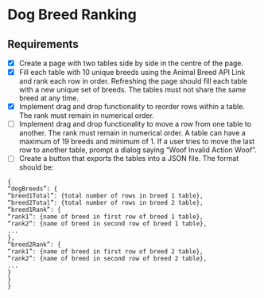 # Dog Breed Ranking

## Requirements

- [x] Create a page with two tables side by side in the centre of the page.
- [x] Fill each table with 10 unique breeds using the Animal Breed API Link and rank each
      row in order. Refreshing the page should fill each table with a new unique set of breeds.
      The tables must not share the same breed at any time.
- [x] Implement drag and drop functionality to reorder rows within a table. The rank must
      remain in numerical order.
- [ ] Implement drag and drop functionality to move a row from one table to another. The rank
      must remain in numerical order. A table can have a maximum of 19 breeds and
      minimum of 1. If a user tries to move the last row to another table, prompt a dialog
      saying “Woof Invalid Action Woof”.
- [ ] Create a button that exports the tables into a JSON file. The format should be:

```
{
“dogBreeds”: {
“breed1Total”: {total number of rows in breed 1 table},
“breed2Total”: {total number of rows in breed 2 table},
“breed1Rank”: {
“rank1”: {name of breed in first row of breed 1 table},
“rank2”: {name of breed in second row of breed 1 table},
...
},
“breed2Rank”: {
“rank1”: {name of breed in first row of breed 2 table},
“rank2”: {name of breed in second row of breed 2 table},
...
}
}
}
```
